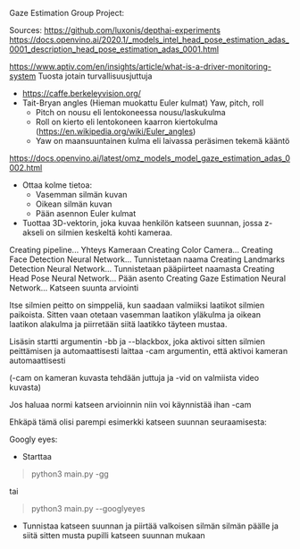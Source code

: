 Gaze Estimation Group Project:

Sources:
https://github.com/luxonis/depthai-experiments
https://docs.openvino.ai/2020.1/_models_intel_head_pose_estimation_adas_0001_description_head_pose_estimation_adas_0001.html

https://www.aptiv.com/en/insights/article/what-is-a-driver-monitoring-system
Tuosta jotain turvallisuusjuttuja

- https://caffe.berkeleyvision.org/
- Tait-Bryan angles (Hieman muokattu Euler kulmat) Yaw, pitch, roll
	- Pitch on nousu eli lentokoneessa nousu/laskukulma
	- Roll on kierto eli lentokoneen kaarron kiertokulma (https://en.wikipedia.org/wiki/Euler_angles)
	- Yaw on maansuuntainen kulma eli laivassa peräsimen tekemä kääntö

https://docs.openvino.ai/latest/omz_models_model_gaze_estimation_adas_0002.html

- Ottaa kolme tietoa:
	- Vasemman silmän kuvan
	- Oikean silmän kuvan
	- Pään asennon Euler kulmat
- Tuottaa 3D-vektorin, joka kuvaa henkilön katseen suunnan, jossa z-akseli on silmien keskeltä kohti kameraa. 

Creating pipeline...
Yhteys Kameraan
Creating Color Camera...
Creating Face Detection Neural Network...
Tunnistetaan naama
Creating Landmarks Detection Neural Network...
Tunnistetaan pääpiirteet naamasta
Creating Head Pose Neural Network...
Pään asento
Creating Gaze Estimation Neural Network...
Katseen suunta arviointi


Itse silmien peitto on simppeliä, kun saadaan valmiiksi laatikot silmien paikoista. Sitten vaan otetaan vasemman laatikon yläkulma ja oikean laatikon alakulma ja piirretään siitä laatikko täyteen mustaa.

Lisäsin startti argumentin -bb ja --blackbox, joka aktivoi sitten silmien peittämisen ja automaattisesti laittaa -cam argumentin, että aktivoi kameran automaattisesti 

(-cam on kameran kuvasta tehdään juttuja ja -vid on valmiista video kuvasta)

Jos haluaa normi katseen arvioinnin niin voi käynnistää ihan -cam


Ehkäpä tämä olisi parempi esimerkki katseen suunnan seuraamisesta:

Googly eyes:
- Starttaa 
> python3 main.py -gg

tai

> python3 main.py --googlyeyes

- Tunnistaa katseen suunnan ja piirtää valkoisen silmän silmän päälle ja siitä sitten musta pupilli katseen suunnan mukaan
 

